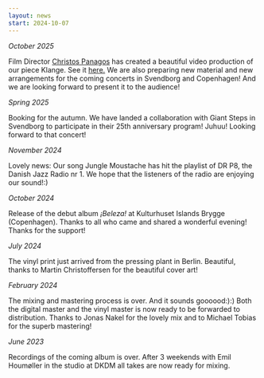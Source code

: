 ```yaml
---
layout: news
start: 2024-10-07
---
```

_October 2025_

Film Director [Christos Panagos](https://dk.linkedin.com/in/christos-panagos) has created a beautiful video production of our piece Klange. See it [here.](https://youtu.be/xCf4pOyZ2lQ) We are also preparing new material and new arrangements for the coming concerts in Svendborg and Copenhagen! And we are looking forward to present it to the audience!

_Spring 2025_

Booking for the autumn. We have landed a collaboration with Giant Steps in Svendborg to participate in their 25th anniversary program! Juhuu! Looking forward to that concert!

_November 2024_

Lovely news: Our song Jungle Moustache has hit the playlist of DR P8, the Danish Jazz Radio nr 1. We hope that the listeners of the radio are enjoying our sound!:)

_October 2024_

Release of the debut album _¡Beleza!_ at Kulturhuset Islands Brygge (Copenhagen). Thanks to all who came and shared a wonderful evening! Thanks for the support!

_July 2024_

The vinyl print just arrived from the pressing plant in Berlin. Beautiful, thanks to Martin Christoffersen for the beautiful cover art!

_February 2024_

The mixing and mastering process is over. And it sounds goooood:):) Both the digital master and the vinyl master is now ready to be forwarded to distribution. Thanks to Jonas Nakel for the lovely mix and to Michael Tobias for the superb mastering!

_June 2023_

Recordings of the coming album is over. After 3 weekends with Emil Houmøller in the studio at DKDM all takes are now ready for mixing.